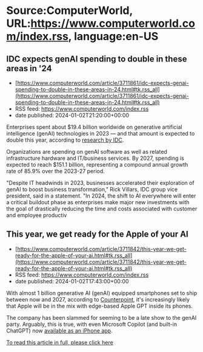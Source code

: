 # Source:ComputerWorld, URL:https://www.computerworld.com/index.rss, language:en-US

## IDC expects genAI spending to double in these areas in '24
 - [https://www.computerworld.com/article/3711861/idc-expects-genai-spending-to-double-in-these-areas-in-24.html#tk.rss_all](https://www.computerworld.com/article/3711861/idc-expects-genai-spending-to-double-in-these-areas-in-24.html#tk.rss_all)
 - RSS feed: https://www.computerworld.com/index.rss
 - date published: 2024-01-02T21:20:00+00:00

<article>
	<section class="page">
<p>Enterprises spent about $19.4 billion worldwide on generative artificial intelligence (genAI) technologies in 2023 — and that amount is expected to double this year, according to <a href="https://www.idc.com/getdoc.jsp?containerId=prUS51572023" rel="nofollow noopener" target="_blank">research by IDC</a>.</p><p>Organizations are spending on genAI software as well as related infrastructure hardware and IT/business services. By 2027, spending is expected to reach $151.1 billion, representing a compound annual growth rate of 85.9% over the 2023-27 period.</p><p>"Despite IT headwinds in 2023, businesses accelerated their exploration of genAI to boost business transformation," Rick Villars, IDC group vice president, said in a statement. "In 2024, the shift to AI everywhere will enter a critical buildout phase as enterprises make major new investments with the goal of drastically reducing the time and costs associated with customer and employee productiv

## This year, we get ready for the Apple of your AI
 - [https://www.computerworld.com/article/3711842/this-year-we-get-ready-for-the-apple-of-your-ai.html#tk.rss_all](https://www.computerworld.com/article/3711842/this-year-we-get-ready-for-the-apple-of-your-ai.html#tk.rss_all)
 - RSS feed: https://www.computerworld.com/index.rss
 - date published: 2024-01-02T17:43:00+00:00

<article>
	<section class="page">
<p>With almost 1 billion generative AI (genAI) equipped smartphones set to ship between now and 2027, according to <a href="https://www.counterpointresearch.com/insights/over-1-billion-generative-ai-smartphones-to-be-shipped-cumulatively-during-cy-2024-2027/" rel="nofollow noopener" target="_blank">Counterpoint</a>, it's increasingly likely that Apple will be in the mix with edge-based Apple GPT inside its phones.</p><p>The company has been slammed for seeming to be a late show to the genAI party. Arguably, this is true, with even Microsoft Copilot (and built-in ChatGPT) now <a href="https://apps.apple.com/us/app/microsoft-copilot/id6472538445" rel="nofollow noopener" target="_blank">available as an iPhone app</a>.</p><p class="jumpTag"><a href="/article/3711842/this-year-we-get-ready-for-the-apple-of-your-ai.html#jump">To read this article in full, please click here</a></p></section></article>

